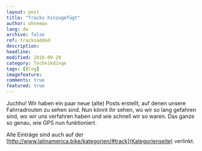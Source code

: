 ```yaml
---
layout: post
title: "Tracks hinzugefügt"
author: ohnemax
lang: de
archive: false
ref: tracksadded
description: 
headline: 
modified: 2016-09-29
category: Technikdinge
tags: [Blog]
imagefeature: 
comments: true
featured: true
---
```


Juchhu! Wir haben ein paar neue (alte) Posts erstellt, auf denen unsere Fahrradrouten zu sehen sind. Nun könnt ihr sehen, wo wir so lang gefahren sind, wo wir uns verfahren haben und wie schnell wir so waren. Das ganze so genau, wie GPS nun funktioniert.

Alle Einträge sind auch auf der [http://www.latinamerica.bike/kategorien/#track](Kategorienseite) verlinkt.